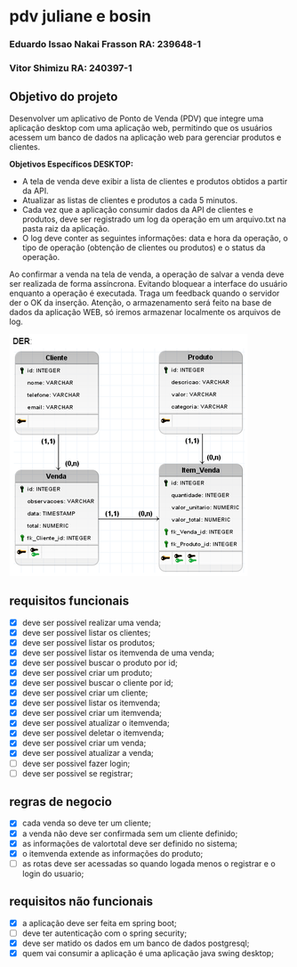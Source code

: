 # pdv juliane e bosin

### Eduardo Issao Nakai Frasson RA: 239648-1

### Vitor Shimizu RA:  240397-1

## Objetivo do projeto

Desenvolver um aplicativo de Ponto de Venda (PDV) que integre uma aplicação desktop com uma aplicação web, permitindo que os usuários acessem um banco de dados na aplicação web para gerenciar produtos e clientes.

**Objetivos Específicos DESKTOP:**

- A tela de venda deve exibir a lista de clientes e produtos obtidos a partir da API.
- Atualizar as listas de clientes e produtos a cada 5 minutos.
- Cada vez que a aplicação consumir dados da API de clientes e produtos, deve ser registrado um log da operação em um arquivo.txt na pasta raiz da aplicação.
- O log deve conter as seguintes informações: data e hora da operação, o tipo de operação (obtenção de clientes ou produtos) e o status da operação.

Ao confirmar a venda na tela de venda, a operação de salvar a venda deve ser realizada de forma assíncrona. Evitando bloquear a interface do usuário enquanto a operação é executada. Traga um feedback quando o servidor der o OK da inserção. Atenção, o armazenamento será feito na base de dados da aplicação WEB, só iremos armazenar localmente os arquivos de log.

![der.png](pdv%20juliane%20e%20bosin%2048f44f21c4504bfe96d5a4915fcc10dd/der.png)

## requisitos funcionais

- [x]  deve ser possível realizar uma venda;
- [x]  deve ser possível listar os clientes;
- [x]  deve ser possível listar os produtos;
- [x]  deve ser possível listar os itemvenda de uma venda;
- [x]  deve ser possível buscar o produto por id;
- [x]  deve ser possível criar um produto;
- [x]  deve ser possivel buscar o cliente por id;
- [x]  deve ser possível criar um cliente;
- [x]  deve ser possível listar os itemvenda;
- [x]  deve ser possível criar um itemvenda;
- [x]  deve ser possível atualizar o itemvenda;
- [x]  deve ser possível deletar o itemvenda;
- [x]  deve ser possível criar um venda;
- [x]  deve ser possível atualizar a venda;
- [ ]  deve ser possivel fazer login;
- [ ]  deve ser possivel se registrar;

## regras de negocio
- [x] cada venda so deve ter um cliente;
- [x] a venda não deve ser confirmada sem um cliente definido;
- [x] as informações de valortotal deve ser definido no sistema;
- [x] o itemvenda extende as informações do produto;
- [ ] as rotas deve ser acessadas so quando logada menos o registrar e o login do usuario;

## requisitos não funcionais 
- [x] a aplicação deve ser feita em spring boot;
- [ ] deve ter autenticação com o spring security;
- [x] deve ser matido os dados em um banco de dados postgresql;
- [x] quem vai consumir a aplicação é uma aplicação java swing desktop;
